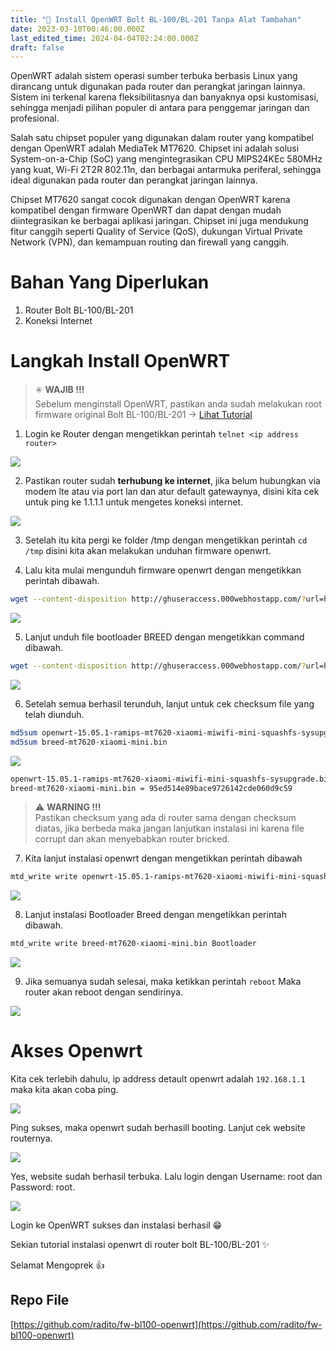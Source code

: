 ```yaml
---
title: "💾 Install OpenWRT Bolt BL-100/BL-201 Tanpa Alat Tambahan"
date: 2023-03-10T00:46:00.000Z
last_edited_time: 2024-04-04T02:24:00.000Z
draft: false
---
```


OpenWRT adalah sistem operasi sumber terbuka berbasis Linux yang dirancang untuk digunakan pada router dan perangkat jaringan lainnya. Sistem ini terkenal karena fleksibilitasnya dan banyaknya opsi kustomisasi, sehingga menjadi pilihan populer di antara para penggemar jaringan dan profesional.


Salah satu chipset populer yang digunakan dalam router yang kompatibel dengan OpenWRT adalah MediaTek MT7620. Chipset ini adalah solusi System-on-a-Chip (SoC) yang mengintegrasikan CPU MIPS24KEc 580MHz yang kuat, Wi-Fi 2T2R 802.11n, dan berbagai antarmuka periferal, sehingga ideal digunakan pada router dan perangkat jaringan lainnya.


Chipset MT7620 sangat cocok digunakan dengan OpenWRT karena kompatibel dengan firmware OpenWRT dan dapat dengan mudah diintegrasikan ke berbagai aplikasi jaringan. Chipset ini juga mendukung fitur canggih seperti Quality of Service (QoS), dukungan Virtual Private Network (VPN), dan kemampuan routing dan firewall yang canggih.


# Bahan Yang Diperlukan

1. Router Bolt BL-100/BL-201
2. Koneksi Internet

# Langkah Install OpenWRT


> ✳️ **WAJIB !!!**  
> Sebelum menginstall OpenWRT, pastikan anda sudah melakukan root firmware original Bolt BL-100/BL-201 → [Lihat Tutorial](https://radito.github.io/posts/25149034-6a06-4629-b657-5d42dac4a9b2/)


1. Login ke Router dengan mengetikkan perintah `telnet <ip address router>` 


![](https://radito.vercel.app/db096da45f69cd0c2b9608435ea77d506a017a50cf2a67826dd74bfef0538730/68747470733a2f2f7777772e64726f70626f782e636f6d2f73636c2f66692f713169617a786e7a38317034756f327572737663792f633864363366383061323033626339646638656533343436343831656161353666666335636331376139326239376538386532636333383436383330373366322e706e673f726c6b65793d3932637a397873627132756f35786968326d7164796b62667926646c3d30267261773d31)


2. Pastikan router sudah **terhubung ke internet**, jika belum hubungkan via modem lte atau via port lan dan atur default gatewaynya, disini kita cek untuk ping ke 1.1.1.1 untuk mengetes koneksi internet.


![](https://radito.vercel.app/856119f57d1b012deeac1295337d991c5b21e77f8f86a97d8528babbcecdefac/68747470733a2f2f7777772e64726f70626f782e636f6d2f73636c2f66692f347768736e6b74353435786d38736d376c346a6f782f633036393131653937333633626566653339333537663036383861316238343031363138613335656565366339323162323131316434373362313861666638312e706e673f726c6b65793d71766963366932783067677663396e34306969387a6267737626646c3d30267261773d31)


3. Setelah itu kita pergi ke folder /tmp dengan mengetikkan perintah `cd /tmp` disini kita akan melakukan unduhan firmware openwrt.


4. Lalu kita mulai mengunduh firmware openwrt dengan mengetikkan perintah dibawah.


```bash
wget --content-disposition http://ghuseraccess.000webhostapp.com/?url=https://raw.githubusercontent.com/radito/fw-bl100-openwrt/master/openwrt-15.05.1-ramips-mt7620-xiaomi-miwifi-mini-squashfs-sysupgrade.bin
```


![](https://radito.vercel.app/04453339b33cf162af5c0eb923946f813255179b86e896efdb6273f5d023fca8/68747470733a2f2f7777772e64726f70626f782e636f6d2f73636c2f66692f6530327a623570323470646a7036737377313836612f653763366535336331393066643234643234356362363930623639623662373536343438626433643039663661613534333530653762653334656238633966382e706e673f726c6b65793d7361367a776c38356233676e3978746a67666939637762643126646c3d30267261773d31)


5. Lanjut unduh file bootloader BREED dengan mengetikkan command dibawah.


```bash
wget --content-disposition http://ghuseraccess.000webhostapp.com/?url=https://raw.githubusercontent.com/radito/fw-bl100-openwrt/master/breed-mt7620-xiaomi-mini.bin
```


![](https://radito.vercel.app/3f199b09c21910d55c0a15dbca8d9347fe0986fe5304e50ef68906dfe9c0e3de/68747470733a2f2f7777772e64726f70626f782e636f6d2f73636c2f66692f7270726239737a757a77336d707764347269747a622f336665616130393365306565356666303464613333333464616230653064373932646162616531336335646639656566656463363930333262343036353334662e706e673f726c6b65793d306633737673396678706b75766d367337657476707735776226646c3d30267261773d31)


6. Setelah semua berhasil terunduh, lanjut untuk cek checksum file yang telah diunduh.


```bash
md5sum openwrt-15.05.1-ramips-mt7620-xiaomi-miwifi-mini-squashfs-sysupgrade.bin
md5sum breed-mt7620-xiaomi-mini.bin
```


![](https://radito.vercel.app/71fc87566d92d1e72cbab30d8c753bf1fc350df5c38e205db4a1aec06f76654c/68747470733a2f2f7777772e64726f70626f782e636f6d2f73636c2f66692f39386a6b666f666c7731743932797671306e6a76302f313563333030396166306565646339383166363633633531626466643763396537623934323534623534383636323865366639633463313834313038313632632e706e673f726c6b65793d3176756565786e6a39713478776a6b306f36797634696b343326646c3d30267261773d31)


```bash
openwrt-15.05.1-ramips-mt7620-xiaomi-miwifi-mini-squashfs-sysupgrade.bin = b060ae5daa529f356b41961692d22bf4
breed-mt7620-xiaomi-mini.bin = 95ed514e89bace9726142cde060d9c59
```


> ⚠️ **WARNING !!!**  
> Pastikan checksum yang ada di router sama dengan checksum diatas, jika berbeda maka jangan lanjutkan instalasi ini karena file corrupt dan akan menyebabkan router bricked.


7. Kita lanjut instalasi openwrt dengan mengetikkan perintah dibawah


```bash
mtd_write write openwrt-15.05.1-ramips-mt7620-xiaomi-miwifi-mini-squashfs-sysupgrade.bin Kernel
```


![](https://radito.vercel.app/4aaedae47426360a8d3483ef8755af7a0fa5878ca0ec2fee472b9fae656c7e13/68747470733a2f2f7777772e64726f70626f782e636f6d2f73636c2f66692f33716f3072373667317465316d33316b7971386b642f616265386263623436373837313338343961643531613937616636653831306237633032366463356434346365303835376535303366333731306530616364392e706e673f726c6b65793d756368706e636377796271676a77346e70713064706139763626646c3d30267261773d31)


8. Lanjut instalasi Bootloader Breed dengan mengetikkan perintah dibawah.


```bash
mtd_write write breed-mt7620-xiaomi-mini.bin Bootloader
```


![](https://radito.vercel.app/c2307e33a028553fcd858f0f6086da3846f960e59586e10bf7fba4c2a9454d6a/68747470733a2f2f7777772e64726f70626f782e636f6d2f73636c2f66692f66316968773962743836696c75716d7562626b68382f623034363131653337313464363038316336383264383265313061303966303261396466623537383939316664313537623033623636333337363265323435312e706e673f726c6b65793d686f70317361616269647261356d6b63746179676a7379633026646c3d30267261773d31)


9. Jika semuanya sudah selesai, maka ketikkan perintah `reboot` Maka router akan reboot dengan sendirinya.


![](https://radito.vercel.app/579526e352d902f8fe53833ea8bd4204cc7c0771812ea0ca19d3ea2661af0dab/68747470733a2f2f7777772e64726f70626f782e636f6d2f73636c2f66692f66787579366d363833697366396a6e3574696679762f633839383035373434326164623062303662383631623834343033636262623464393933363064663962363431363034366131303838633263343064383531382e706e673f726c6b65793d7977736f3367397972697a686638667232676d7766787a753226646c3d30267261773d31)


# Akses Openwrt


Kita cek terlebih dahulu, ip address detault openwrt adalah `192.168.1.1` maka kita akan coba ping.


![](https://radito.vercel.app/1f12337ffc92f2d9dcfeec08a6e6906a2a13eeb7c09e1bc8f018c81c30ea7445/68747470733a2f2f7777772e64726f70626f782e636f6d2f73636c2f66692f6e62356e7837363971636266696b796977337332612f623432306366363935616638306139346266613330643161323636656662666461303630306631626430393865653564333461383137383433303063323036342e706e673f726c6b65793d6f653961686d366d6e7575617074733732327277316233736c26646c3d30267261773d31)


Ping sukses, maka openwrt sudah berhasill booting. Lanjut cek website routernya.


![](https://radito.vercel.app/aba8548ea25102ac67cb135c70fa265607128f410bdf52e27f9ff723a1c4cebd/68747470733a2f2f7777772e64726f70626f782e636f6d2f73636c2f66692f6e377a7069726b33346b3233717235666f386a66702f653262613930363833323236383161346133383031356635396462393563323666353630363462383630613935666562333531623236333834663466323665372e706e673f726c6b65793d346d366c78386639617278696278763162616d6c327a31363926646c3d30267261773d31)


Yes, website sudah berhasil terbuka. Lalu login dengan Username: root dan Password: root.


![](https://radito.vercel.app/b96937f2b825795d7976197cfde09239b6678f15a2c54e4bb64f31e9756d6da7/68747470733a2f2f7777772e64726f70626f782e636f6d2f73636c2f66692f68716c71786131386376766b62746c6834626577322f663134326339626466333637303731346362323538643966656463393635396330616133333765653763373966333831636131383738626363633430376264332e706e673f726c6b65793d62676d796265747865346133676b793861636766357434693826646c3d30267261773d31)


Login ke OpenWRT sukses dan instalasi berhasil 😁


Sekian tutorial instalasi openwrt di router bolt BL-100/BL-201 ✨


Selamat Mengoprek 👍


## Repo File


[https://github.com/radito/fw-bl100-openwrt](https://github.com/radito/fw-bl100-openwrt)

